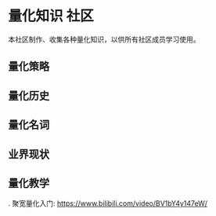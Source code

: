 # 量化知识 社区

本社区制作、收集各种量化知识，以供所有社区成员学习使用。

## 量化策略

## 量化历史

## 量化名词

## 业界现状

## 量化教学
. 聚宽量化入门: https://www.bilibili.com/video/BV1bY4y147eW/ 
